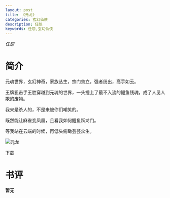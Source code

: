 ```yaml
---
layout: post
title: 《元龙》
categories: 玄幻仙侠
description: 任怨
keywords: 任怨,玄幻仙侠
---
```

*任怨*
# 简介
元魂世界，玄幻神奇，家族丛生，宗门耸立，强者纷出，高手如云。

王牌狙击手王胜穿越到元魂的世界，一头撞上了最不入流的鲤鱼残魂，成了人见人欺的废物。

我来是杀人的，不是来被你们嘲笑的。

既然能让麻雀变凤凰，且看我如何鲤鱼跃龙门。

等我站在云端的时候，再低头俯瞰芸芸众生。

![元龙](https://cdn.jsdelivr.net/gh/YYbooks0/yybooks0img@master/bookscover2/元龙.wb9po9rrubk.jpg)

[下载](https://link.jscdn.cn/1drv/aHR0cHM6Ly8xZHJ2Lm1zL3QvcyFBaGU2R2dNWmVFb2poaW9rYlJUeVV0d2N6MGVDP2U9cEhQcU5N.txt)



# 书评
**暂无**